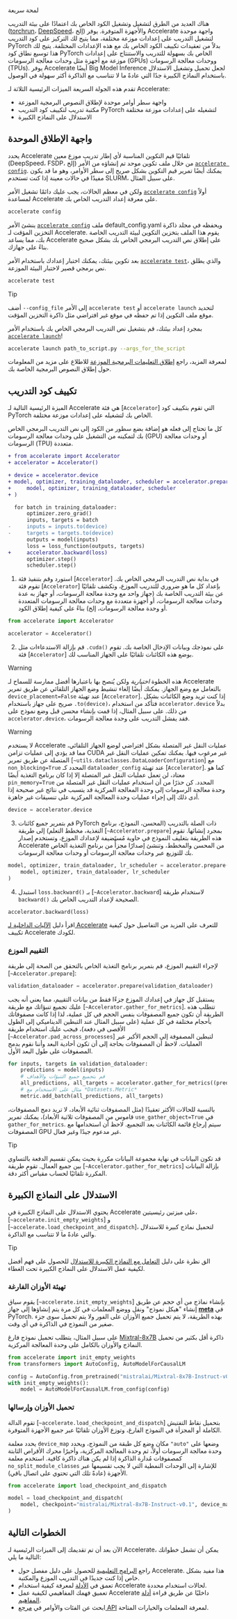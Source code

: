 لمحة سريعة

هناك العديد من الطرق لتشغيل وتشغيل الكود الخاص بك اعتمادًا على بيئة التدريب ([torchrun](https://pytorch.org/docs/stable/elastic/run.html)، [DeepSpeed](https://www.deepspeed.ai/)، إلخ) والأجهزة المتوفرة. يوفر Accelerate واجهة موحدة لتشغيل التدريب على إعدادات موزعة مختلفة، مما يتيح لك التركيز على كود التدريب PyTorch بدلاً من تعقيدات تكييف الكود الخاص بك مع هذه الإعدادات المختلفة. يتيح لك هذا توسيع نطاق كود PyTorch الخاص بك بسهولة للتدريب والاستنتاج على إعدادات موزعة مع أجهزة مثل وحدات معالجة الرسومات (GPUs) ووحدات معالجة الرسومات (TPUs). يوفر Accelerate أيضًا Big Model Inference لجعل تحميل وتشغيل الاستدلال باستخدام النماذج الكبيرة جدًا التي عادةً ما لا تتناسب مع الذاكرة أكثر سهولة في الوصول.

تقدم هذه الجولة السريعة الميزات الرئيسية الثلاثة لـ Accelerate:

- واجهة سطر أوامر موحدة لإطلاق النصوص البرمجية الموزعة
- مكتبة تدريب لتكييف كود التدريب PyTorch لتشغيله على إعدادات موزعة مختلفة
- الاستدلال على النماذج الكبيرة

## واجهة الإطلاق الموحدة

يحدد Accelerate تلقائيًا قيم التكوين المناسبة لأي إطار تدريب موزع معين (DeepSpeed، FSDP، إلخ) من خلال ملف تكوين موحد تم إنشاؤه من الأمر [`accelerate config`](package_reference/cli#accelerate-config). يمكنك أيضًا تمرير قيم التكوين بشكل صريح إلى سطر الأوامر، وهو ما قد يكون مفيدًا في حالات معينة إذا كنت تستخدم SLURM، على سبيل المثال.

ولكن في معظم الحالات، يجب عليك دائمًا تشغيل الأمر [`accelerate config`](package_reference/cli#accelerate-config) أولاً لمساعدة Accelerate على معرفة إعداد التدريب الخاص بك.

```bash
accelerate config
```

ينشئ الأمر [`accelerate config`](package_reference/cli#accelerate-config) ملف default_config.yaml ويحفظه في مجلد ذاكرة التخزين المؤقت لـ Accelerate. يقوم هذا الملف بتخزين التكوين لبيئة التدريب الخاصة بك، مما يساعد Accelerate على إطلاق نص التدريب البرمجي الخاص بك بشكل صحيح بناءً على جهازك.

بعد تكوين بيئتك، يمكنك اختبار إعدادك باستخدام الأمر [`accelerate test`](package_reference/cli#accelerate-test)، والذي يطلق نص برمجي قصير لاختبار البيئة الموزعة.

```bash
accelerate test
```

> [!TIP]
> أضف `--config_file` إلى الأمر `accelerate test` أو `accelerate launch` لتحديد موقع ملف التكوين إذا تم حفظه في موقع غير افتراضي مثل ذاكرة التخزين المؤقت.

بمجرد إعداد بيئتك، قم بتشغيل نص التدريب البرمجي الخاص بك باستخدام الأمر [`accelerate launch`](package_reference/cli#accelerate-launch)!

```bash
accelerate launch path_to_script.py --args_for_the_script
```

لمعرفة المزيد، راجع [إطلاق التعليمات البرمجية الموزعة](basic_tutorials/launch) للاطلاع على مزيد من المعلومات حول إطلاق النصوص البرمجية الخاصة بك.

## تكييف كود التدريب

الميزة الرئيسية التالية لـ Accelerate هي فئة [`Accelerator`] التي تقوم بتكييف كود PyTorch الخاص بك لتشغيله على إعدادات موزعة مختلفة.

كل ما تحتاج إلى فعله هو إضافة بضع سطور من الكود إلى نص التدريب البرمجي الخاص بك لتمكينه من التشغيل على وحدات معالجة الرسومات (GPU) أو وحدات معالجة الرسومات (TPU) متعددة.

```diff
+ from accelerate import Accelerator
+ accelerator = Accelerator()

+ device = accelerator.device
+ model, optimizer, training_dataloader, scheduler = accelerator.prepare(
+     model, optimizer, training_dataloader, scheduler
+ )

  for batch in training_dataloader:
      optimizer.zero_grad()
      inputs, targets = batch
-     inputs = inputs.to(device)
-     targets = targets.to(device)
      outputs = model(inputs)
      loss = loss_function(outputs, targets)
+     accelerator.backward(loss)
      optimizer.step()
      scheduler.step()
```

1. استورد وقم بتنفيذ فئة [`Accelerator`] في بداية نص التدريب البرمجي الخاص بك. تقوم فئة [`Accelerator`] بإعداد كل ما هو ضروري للتدريب الموزع، وتكشف تلقائيًا عن بيئة التدريب الخاصة بك (جهاز واحد مع وحدة معالجة الرسومات، أو جهاز به عدة وحدات معالجة الرسومات، أو أجهزة متعددة مع وحدات معالجة الرسومات المتعددة أو وحدة معالجة الرسومات، إلخ) بناءً على كيفية إطلاق الكود.

```python
from accelerate import Accelerator

accelerator = Accelerator()
```

2. قم بإزالة الاستدعاءات مثل `.cuda()` على نموذجك وبيانات الإدخال الخاصة بك. تقوم فئة [`Accelerator`] بوضع هذه الكائنات تلقائيًا على الجهاز المناسب لك.

> [!WARNING]
> هذه الخطوة *اختيارية* ولكن يُنصح بها باعتبارها أفضل ممارسة للسماح لـ Accelerate بالتعامل مع وضع الجهاز. يمكنك أيضًا إلغاء تنشيط وضع الجهاز التلقائي عن طريق تمرير `device_placement=False` عند تهيئة [`Accelerator`]. إذا كنت تريد وضع الكائنات بشكل صريح على جهاز باستخدام `.to(device)`، فتأكد من استخدام `accelerator.device` بدلاً من ذلك. على سبيل المثال، إذا قمت بإنشاء محسن قبل وضع نموذج على `accelerator.device`، فقد يفشل التدريب على وحدة معالجة الرسومات.

> [!WARNING]
> لا يستخدم Accelerate عمليات النقل غير المتصلة بشكل افتراضي لوضع الجهاز التلقائي، مما قد يؤدي إلى عمليات تزامن CUDA غير مرغوب فيها. يمكنك تمكين عمليات النقل غير المتصلة عن طريق تمرير [`~utils.dataclasses.DataLoaderConfiguration`] مع `non_blocking=True` المحدد كـ `dataloader_config` عند تهيئة [`Accelerator`]. كما هو معتاد، لن تعمل عمليات النقل غير المتصلة إلا إذا كان برنامج التغذية أيضًا `pin_memory=True` المحدد. كن حذرًا من أن استخدام عمليات النقل غير المتصلة من وحدة معالجة الرسومات إلى وحدة المعالجة المركزية قد يتسبب في نتائج غير صحيحة إذا أدى ذلك إلى إجراء عمليات وحدة المعالجة المركزية على تنسيقات غير جاهزة.

```py
device = accelerator.device
```

3. قم بتمرير جميع كائنات PyTorch ذات الصلة بالتدريب (المحسن، النموذج، برنامج التغذية، مخطط التعلم) إلى طريقة [`~Accelerator.prepare`] بمجرد إنشائها. تقوم هذه الطريقة بتغليف النموذج في حاوية مُستَضيفة لإعدادك الموزع، وتستخدم إصدار Accelerate من المحسن والمخطط، وتنشئ إصدارًا مجزأً من برنامج التغذية الخاص بك للتوزيع عبر وحدات معالجة الرسومات أو وحدات معالجة الرسومات.

```python
model, optimizer, train_dataloader, lr_scheduler = accelerator.prepare(
    model, optimizer, train_dataloader, lr_scheduler
)
```

4. استبدل `loss.backward()` بـ [`~Accelerator.backward`] لاستخدام طريقة `backward()` الصحيحة لإعداد التدريب الخاص بك.

```py
accelerator.backward(loss)
```

اقرأ دليل [الآليات الداخلية لـ Accelerate](concept_guides/internal_mechanism) للتعرف على المزيد من التفاصيل حول كيفية تكييف Accelerate لكودك.

### التقييم الموزع

لإجراء التقييم الموزع، قم بتمرير برنامج التغذية الخاص بالتحقق من الصحة إلى طريقة [`~Accelerator.prepare`]:

```python
validation_dataloader = accelerator.prepare(validation_dataloader)
```

يستقبل كل جهاز في إعدادك الموزع جزءًا فقط من بيانات التقييم، مما يعني أنه يجب عليك تجميع تنبؤاتك مع طريقة [`~Accelerator.gather_for_metrics`]. تتطلب هذه الطريقة أن تكون جميع المصفوفات بنفس الحجم في كل عملية، لذا إذا كانت مصفوفاتك بأحجام مختلفة في كل عملية (على سبيل المثال عند التبطين الديناميكي إلى الطول الأقصى في دفعة)، فيجب عليك استخدام طريقة [`~Accelerator.pad_across_processes`] لتبطين المصفوفة إلى الحجم الأكبر عبر العمليات. لاحظ أن المصفوفات بحاجة إلى أن تكون أحادية البعد وأننا نقوم بدمج المصفوفات على طول البعد الأول.

```python
for inputs, targets in validation_dataloader:
    predictions = model(inputs)
    # قم بتجميع جميع التنبؤات والأهداف
    all_predictions, all_targets = accelerator.gather_for_metrics((predictions, targets))
    # مثال على الاستخدام مع *Datasets.Metric*
    metric.add_batch(all_predictions, all_targets)
```

بالنسبة للحالات الأكثر تعقيدًا (مثل المصفوفات ثنائية الأبعاد، لا تريد دمج المصفوفات، قاموس من المصفوفات ثلاثية الأبعاد)، يمكنك تمرير `use_gather_object=True` في `gather_for_metrics`. سيتم إرجاع قائمة الكائنات بعد التجميع. لاحظ أن استخدامها مع المصفوفات GPU غير مدعوم جيدًا وغير فعال.

> [!TIP]
> قد تكون البيانات في نهاية مجموعة البيانات مكررة بحيث يمكن تقسيم الدفعة بالتساوي بين جميع العمال. تقوم طريقة [`~Accelerator.gather_for_metrics`] بإزالة البيانات المكررة تلقائيًا لحساب مقياس أكثر دقة.

## الاستدلال على النماذج الكبيرة

يحتوي الاستدلال على النماذج الكبيرة في Accelerate على ميزتين رئيسيتين، [`~accelerate.init_empty_weights`] و [`~accelerate.load_checkpoint_and_dispatch`]، لتحميل نماذج كبيرة للاستدلال والتي عادةً ما لا تتناسب مع الذاكرة.

> [!TIP]
> الق نظرة على دليل [التعامل مع النماذج الكبيرة للاستدلال](concept_guides/big_model_inference) للحصول على فهم أفضل لكيفية عمل الاستدلال على النماذج الكبيرة تحت الغطاء.

### تهيئة الأوزان الفارغة

يقوم سياق [`~accelerate.init_empty_weights`] بإنشاء نماذج من أي حجم عن طريق إنشاء "هيكل نموذج" ونقل ووضع المعلمات في كل مرة يتم إنشاؤها إلى جهاز [**meta**](https://pytorch.org/docs/main/meta.html) في PyTorch. بهذه الطريقة، لا يتم تحميل جميع الأوزان على الفور ولا يتم تحميل سوى جزء صغير من النموذج في الذاكرة في أي وقت.

على سبيل المثال، يتطلب تحميل نموذج فارغ [Mixtral-8x7B](https://huggingface.co/mistralai/Mixtral-8x7B-Instruct-v0.1) ذاكرة أقل بكثير من تحميل النماذج والأوزان بالكامل على وحدة المعالجة المركزية.

```py
from accelerate import init_empty_weights
from transformers import AutoConfig, AutoModelForCausalLM

config = AutoConfig.from_pretrained("mistralai/Mixtral-8x7B-Instruct-v0.1")
with init_empty_weights():
    model = AutoModelForCausalLM.from_config(config)
```

### تحميل الأوزان وإرسالها

تقوم الدالة [`~accelerate.load_checkpoint_and_dispatch`] بتحميل نقاط التفتيش الكاملة أو المجزأة في النموذج الفارغ، وتوزع الأوزان تلقائيًا عبر جميع الأجهزة المتوفرة.

يحدد معلمة `device_map` مكان وضع كل طبقة من النموذج، ويحدد `"auto"` وضعها على وحدة معالجة الرسومات أولاً، ثم وحدة المعالجة المركزية، وأخيرًا محرك الأقراص الثابتة كمصفوفات مُدارة الذاكرة إذا لم يكن هناك ذاكرة كافية. استخدم معلمة `no_split_module_classes` للإشارة إلى الوحدات النمطية التي لا يجب تقسيمها عبر الأجهزة (عادةً تلك التي تحتوي على اتصال باقي).

```py
from accelerate import load_checkpoint_and_dispatch

model = load_checkpoint_and_dispatch(
    model, checkpoint="mistralai/Mixtral-8x7B-Instruct-v0.1", device_map="auto", no_split_module_classes=['Block']
)
```

## الخطوات التالية

الآن بعد أن تم تقديمك إلى الميزات الرئيسية لـ Accelerate، يمكن أن تشمل خطواتك التالية ما يلي:

- راجع [البرامج التعليمية](basic_tutorials/overview) للحصول على دليل مفصل حول Accelerate. هذا مفيد بشكل خاص إذا كنت جديدًا في التدريب الموزع والمكتبة.
- تعمق في [الأدلة](usage_guides/explore) لمعرفة كيفية استخدام Accelerate لحالات استخدام محددة.
- تعميق فهمك المفاهيمي لكيفية عمل Accelerate داخليًا عن طريق قراءة [أدلة المفاهيم](concept_guides/internal_mechanism).
- ابحث عن الفئات والأوامر في [مرجع API](package_reference/accelerator) لمعرفة المعلمات والخيارات المتاحة.